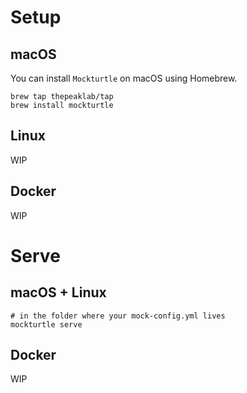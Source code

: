 # Setup

## macOS

You can install `Mockturtle` on macOS using Homebrew.

```shell
brew tap thepeaklab/tap
brew install mockturtle
```

## Linux

WIP

## Docker

WIP

# Serve

## macOS + Linux

```shell
# in the folder where your mock-config.yml lives
mockturtle serve
```

## Docker

WIP